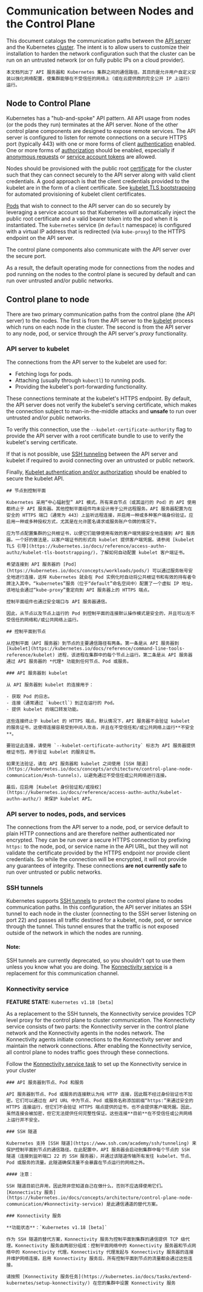 # Communication between Nodes and the Control Plane

This document catalogs the communication paths between the [API server](https://kubernetes.io/docs/concepts/architecture/#kube-apiserver) and the Kubernetes [cluster](https://kubernetes.io/docs/reference/glossary/?all=true#term-cluster). The intent is to allow users to customize their installation to harden the network configuration such that the cluster can be run on an untrusted network (or on fully public IPs on a cloud provider).

```
本文档列出了 API 服务器和 Kubernetes 集群之间的通信路径。其目的是允许用户自定义安装以强化网络配置，使集群能够在不受信任的网络上（或在云提供商的完全公开 IP 上运行）运行。
```

## Node to Control Plane

Kubernetes has a "hub-and-spoke" API pattern. All API usage from nodes (or the pods they run) terminates at the API server. None of the other control plane components are designed to expose remote services. The API server is configured to listen for remote connections on a secure HTTPS port (typically 443) with one or more forms of client [authentication](https://kubernetes.io/docs/reference/access-authn-authz/authentication/) enabled. One or more forms of [authorization](https://kubernetes.io/docs/reference/access-authn-authz/authorization/) should be enabled, especially if [anonymous requests](https://kubernetes.io/docs/reference/access-authn-authz/authentication/#anonymous-requests) or [service account tokens](https://kubernetes.io/docs/reference/access-authn-authz/authentication/#service-account-tokens) are allowed.

Nodes should be provisioned with the public root [certificate](https://kubernetes.io/docs/tasks/tls/managing-tls-in-a-cluster/) for the cluster such that they can connect securely to the API server along with valid client credentials. A good approach is that the client credentials provided to the kubelet are in the form of a client certificate. See [kubelet TLS bootstrapping](https://kubernetes.io/docs/reference/access-authn-authz/kubelet-tls-bootstrapping/) for automated provisioning of kubelet client certificates.

[Pods](https://kubernetes.io/docs/concepts/workloads/pods/) that wish to connect to the API server can do so securely by leveraging a service account so that Kubernetes will automatically inject the public root certificate and a valid bearer token into the pod when it is instantiated. The `kubernetes` service (in `default` namespace) is configured with a virtual IP address that is redirected (via `kube-proxy`) to the HTTPS endpoint on the API server.

The control plane components also communicate with the API server over the secure port.

As a result, the default operating mode for connections from the nodes and pod running on the nodes to the control plane is secured by default and can run over untrusted and/or public networks.

## Control plane to node

There are two primary communication paths from the control plane (the API server) to the nodes. The first is from the API server to the [kubelet](https://kubernetes.io/docs/reference/command-line-tools-reference/kubelet) process which runs on each node in the cluster. The second is from the API server to any node, pod, or service through the API server's *proxy* functionality.

### API server to kubelet

The connections from the API server to the kubelet are used for:

- Fetching logs for pods.
- Attaching (usually through `kubectl`) to running pods.
- Providing the kubelet's port-forwarding functionality.

These connections terminate at the kubelet's HTTPS endpoint. By default, the API server does not verify the kubelet's serving certificate, which makes the connection subject to man-in-the-middle attacks and **unsafe** to run over untrusted and/or public networks.

To verify this connection, use the `--kubelet-certificate-authority` flag to provide the API server with a root certificate bundle to use to verify the kubelet's serving certificate.

If that is not possible, use [SSH tunneling](https://kubernetes.io/docs/concepts/architecture/control-plane-node-communication/#ssh-tunnels) between the API server and kubelet if required to avoid connecting over an untrusted or public network.

Finally, [Kubelet authentication and/or authorization](https://kubernetes.io/docs/reference/access-authn-authz/kubelet-authn-authz/) should be enabled to secure the kubelet API.

```
## 节点到控制平面

Kubernetes 采用“中心辐射型” API 模式。所有来自节点（或其运行的 Pod）的 API 使用都终止于 API 服务器。其他控制平面组件均未设计用于公开远程服务。API 服务器配置为在安全的 HTTPS 端口（通常为 443）上监听远程连接，并启用一种或多种客户端身份验证。应启用一种或多种授权方式，尤其是在允许匿名请求或服务账户令牌的情况下。

应为节点配置集群的公共根证书，以便它们能够使用有效的客户端凭据安全地连接到 API 服务器。一个好的做法是，以客户端证书的形式向 kubelet 提供客户端凭据。请参阅 [kubelet TLS 引导](https://kubernetes.io/docs/reference/access-authn-authz/kubelet-tls-bootstrapping/)，了解如何自动配置 kubelet 客户端证书。

希望连接到 API 服务器的 [Pod](https://kubernetes.io/docs/concepts/workloads/pods/) 可以通过服务帐号安全地进行连接，这样 Kubernetes 就会在 Pod 实例化时自动将公共根证书和有效的持有者令牌注入其中。“kubernetes”服务（位于“default”命名空间中）配置了一个虚拟 IP 地址，该地址会通过“kube-proxy”重定向到 API 服务器上的 HTTPS 端点。

控制平面组件也通过安全端口与 API 服务器通信。

因此，从节点以及节点上运行的 Pod 到控制平面的连接默认操作模式是安全的，并且可以在不受信任的网络和/或公共网络上运行。

## 控制平面到节点

从控制平面（API 服务器）到节点的主要通信路径有两条。第一条是从 API 服务器到 [kubelet](https://kubernetes.io/docs/reference/command-line-tools-reference/kubelet) 进程，该进程在集群中的每个节点上运行。第二条是从 API 服务器通过 API 服务器的 *代理* 功能到任何节点、Pod 或服务。

### API 服务器到 kubelet

从 API 服务器到 kubelet 的连接用于：

- 获取 Pod 的日志。
- 连接（通常通过 `kubectl`）到正在运行的 Pod。
- 提供 kubelet 的端口转发功能。

这些连接终止于 kubelet 的 HTTPS 端点。默认情况下，API 服务器不会验证 kubelet 的服务证书，这使得连接容易受到中间人攻击，并且在不受信任和/或公共网络上运行**不安全**。

要验证此连接，请使用 `--kubelet-certificate-authority` 标志为 API 服务器提供根证书包，用于验证 kubelet 的服务证书。

如果无法验证，请在 API 服务器和 kubelet 之间使用 [SSH 隧道](https://kubernetes.io/docs/concepts/architecture/control-plane-node-communication/#ssh-tunnels)，以避免通过不受信任或公共网络进行连接。

最后，应启用 [Kubelet 身份验证和/或授权](https://kubernetes.io/docs/reference/access-authn-authz/kubelet-authn-authz/) 来保护 kubelet API。
```

### API server to nodes, pods, and services

The connections from the API server to a node, pod, or service default to plain HTTP connections and are therefore neither authenticated nor encrypted. They can be run over a secure HTTPS connection by prefixing `https:` to the node, pod, or service name in the API URL, but they will not validate the certificate provided by the HTTPS endpoint nor provide client credentials. So while the connection will be encrypted, it will not provide any guarantees of integrity. These connections **are not currently safe** to run over untrusted or public networks.

### SSH tunnels

Kubernetes supports [SSH tunnels](https://www.ssh.com/academy/ssh/tunneling) to protect the control plane to nodes communication paths. In this configuration, the API server initiates an SSH tunnel to each node in the cluster (connecting to the SSH server listening on port 22) and passes all traffic destined for a kubelet, node, pod, or service through the tunnel. This tunnel ensures that the traffic is not exposed outside of the network in which the nodes are running.

#### Note:

SSH tunnels are currently deprecated, so you shouldn't opt to use them unless you know what you are doing. The [Konnectivity service](https://kubernetes.io/docs/concepts/architecture/control-plane-node-communication/#konnectivity-service) is a replacement for this communication channel.

### Konnectivity service

**FEATURE STATE:** `Kubernetes v1.18 [beta]`

As a replacement to the SSH tunnels, the Konnectivity service provides TCP level proxy for the control plane to cluster communication. The Konnectivity service consists of two parts: the Konnectivity server in the control plane network and the Konnectivity agents in the nodes network. The Konnectivity agents initiate connections to the Konnectivity server and maintain the network connections. After enabling the Konnectivity service, all control plane to nodes traffic goes through these connections.

Follow the [Konnectivity service task](https://kubernetes.io/docs/tasks/extend-kubernetes/setup-konnectivity/) to set up the Konnectivity service in your cluster

```
### API 服务器到节点、Pod 和服务

API 服务器到节点、Pod 或服务的连接默认为纯 HTTP 连接，因此既不经过身份验证也不加密。它们可以通过在 API URL 中为节点、Pod 或服务名称添加前缀“https:”来通过安全的 HTTPS 连接运行，但它们不会验证 HTTPS 端点提供的证书，也不会提供客户端凭据。因此，虽然连接会被加密，但它无法提供任何完整性保证。这些连接**目前**在不受信任或公共网络上运行并不安全。

### SSH 隧道

Kubernetes 支持 [SSH 隧道](https://www.ssh.com/academy/ssh/tunneling) 来保护控制平面到节点的通信路径。在此配置中，API 服务器会启动到集群中每个节点的 SSH 隧道（连接到监听端口 22 的 SSH 服务器），并通过该隧道传输所有发往 kubelet、节点、Pod 或服务的流量。此隧道确保流量不会暴露在节点运行的网络之外。

#### 注意：

SSH 隧道目前已弃用，因此除非您知道自己在做什么，否则不应选择使用它们。[Konnectivity 服务](https://kubernetes.io/docs/concepts/architecture/control-plane-node-communication/#konnectivity-service) 是此通信通道的替代方案。

### Konnectivity 服务

**功能状态**：`Kubernetes v1.18 [beta]`

作为 SSH 隧道的替代方案，Konnectivity 服务为控制平面到集群的通信提供 TCP 级代理。Konnectivity 服务由两部分组成：控制平面网络中的 Konnectivity 服务器和节点网络中的 Konnectivity 代理。Konnectivity 代理发起与 Konnectivity 服务器的连接并维护网络连接。启用 Konnectivity 服务后，所有控制平面到节点的流量都会通过这些连接。

请按照 [Konnectivity 服务任务](https://kubernetes.io/docs/tasks/extend-kubernetes/setup-konnectivity/) 在您的集群中设置 Konnectivity 服务
```

